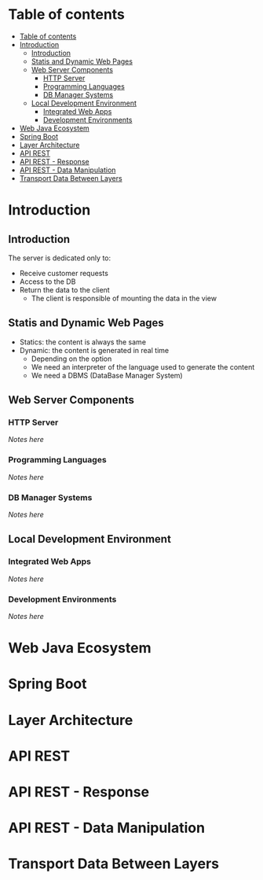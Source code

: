 Table of contents
=================

- [Table of contents](#table-of-contents)
- [Introduction](#introduction)
  - [Introduction](#introduction-1)
  - [Statis and Dynamic Web Pages](#statis-and-dynamic-web-pages)
  - [Web Server Components](#web-server-components)
    - [HTTP Server](#http-server)
    - [Programming Languages](#programming-languages)
    - [DB Manager Systems](#db-manager-systems)
  - [Local Development Environment](#local-development-environment)
    - [Integrated Web Apps](#integrated-web-apps)
    - [Development Environments](#development-environments)
- [Web Java Ecosystem](#web-java-ecosystem)
- [Spring Boot](#spring-boot)
- [Layer Architecture](#layer-architecture)
- [API REST](#api-rest)
- [API REST - Response](#api-rest---response)
- [API REST - Data Manipulation](#api-rest---data-manipulation)
- [Transport Data Between Layers](#transport-data-between-layers)

# Introduction

## Introduction 
The server is dedicated only to:
- Receive customer requests
- Access to the DB
- Return the data to the client
  - The client is responsible of mounting the data in the view

## Statis and Dynamic Web Pages

- Statics: the content is always the same
- Dynamic: the content is generated in real time
  - Depending on the option
  - We need an interpreter of the language used to generate the content
  - We need a DBMS (DataBase Manager System)

## Web Server Components

### HTTP Server

*Notes here*

### Programming Languages

*Notes here*

### DB Manager Systems

*Notes here*

## Local Development Environment

### Integrated Web Apps

*Notes here*

### Development Environments

*Notes here*

# Web Java Ecosystem
# Spring Boot
# Layer Architecture
# API REST
# API REST - Response 
# API REST - Data Manipulation
# Transport Data Between Layers